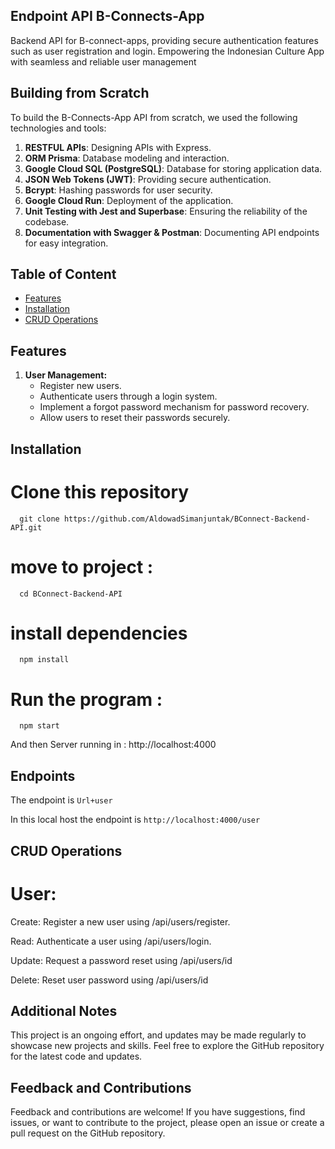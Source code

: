## Endpoint API B-Connects-App
Backend API for B-connect-apps, providing secure authentication features such as user registration and login. Empowering the Indonesian Culture App with seamless and reliable user management

## Building from Scratch

To build the B-Connects-App API from scratch, we used the following technologies and tools:

1. **RESTFUL APIs**: Designing APIs with Express.
2. **ORM Prisma**: Database modeling and interaction.
3. **Google Cloud SQL (PostgreSQL)**: Database for storing application data.
4. **JSON Web Tokens (JWT)**: Providing secure authentication.
5. **Bcrypt**: Hashing passwords for user security.
6. **Google Cloud Run**: Deployment of the application.
7. **Unit Testing with Jest and Superbase**: Ensuring the reliability of the codebase.
8. **Documentation with Swagger & Postman**: Documenting API endpoints for easy integration.

## Table of Content

- [Features](#features)
- [Installation](#installation)
- [CRUD Operations](#crud-operations)

## Features

1. **User Management:**
   - Register new users.
   - Authenticate users through a login system.
   - Implement a forgot password mechanism for password recovery.
   - Allow users to reset their passwords securely.

## Installation
# Clone this repository
      git clone https://github.com/AldowadSimanjuntak/BConnect-Backend-API.git
# move to project :
      cd BConnect-Backend-API
# install dependencies
      npm install
# Run the program :
      npm start
And then Server running in :  http://localhost:4000

## Endpoints
The endpoint is `Url+user`

In this local host the endpoint is `http://localhost:4000/user`
## CRUD Operations

# User:

Create: Register a new user using /api/users/register.

Read: Authenticate a user using /api/users/login.

Update: Request a password reset using /api/users/id

Delete: Reset user password using /api/users/id

## Additional Notes
This project is an ongoing effort, and updates may be made regularly to showcase new projects and skills.
Feel free to explore the GitHub repository for the latest code and updates.

## Feedback and Contributions
Feedback and contributions are welcome! If you have suggestions, find issues, or want to contribute to the project, please open an issue or create a pull request on the GitHub repository.
